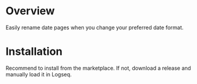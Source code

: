 # Overview

Easily rename date pages when you change your preferred date format.

# Installation

Recommend to install from the marketplace. If not, download a release and manually load it in Logseq.
